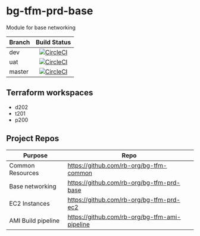 # bg-tfm-prd-base

Module for base networking

|Branch|Build Status|
|---|:---:|
|dev | [![CircleCI](https://circleci.com/gh/rb-org/bg-tfm-prd-base/tree/dev.svg?style=svg&circle-token=6acb7dd87c016220677f0ee093c0fa6e403de949)](https://circleci.com/gh/rb-org/bg-tfm-prd-base/tree/dev) |
| uat | [![CircleCI](https://circleci.com/gh/rb-org/bg-tfm-prd-base/tree/uat.svg?style=svg&circle-token=6acb7dd87c016220677f0ee093c0fa6e403de949)](https://circleci.com/gh/rb-org/bg-tfm-prd-base/tree/uat) |
| master | [![CircleCI](https://circleci.com/gh/rb-org/bg-tfm-prd-base/tree/master.svg?style=svg&circle-token=6acb7dd87c016220677f0ee093c0fa6e403de949)](https://circleci.com/gh/rb-org/bg-tfm-prd-base/tree/master) |

## Terraform workspaces

* d202
* t201
* p200

## Project Repos

| Purpose | Repo |
|---|---|
| Common Resources | https://github.com/rb-org/bg-tfm-common |
| Base networking | https://github.com/rb-org/bg-tfm-prd-base |
| EC2 Instances | https://github.com/rb-org/bg-tfm-prd-ec2 |
| AMI Build pipeline | https://github.com/rb-org/bg-tfm-ami-pipeline |